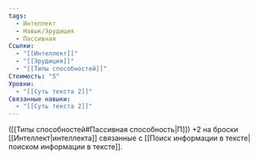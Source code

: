 ```yaml
---
tags:
  - Интеллект
  - Навык/Эрудиция
  - Пассивная
Ссылки:
  - "[[Интеллект]]"
  - "[[Эрудиция]]"
  - "[[Типы способностей]]"
Стоимость: "5"
Уровни:
  - "[[Суть текста 2]]"
Связанные навыки:
  - "[[Суть текста 2]]"
---
```

([[Типы способностей#Пассивная способность|П]]) +2 на броски [[Интеллект|интеллекта]] связанные с [[Поиск информации в тексте|поиском информации в тексте]].